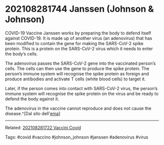 # 202108281744 Janssen (Johnson & Johnson)

COVID-19 Vaccine Janssen works by preparing the body to defend itself against COVID-19. It is made up of another virus (an adenovirus) that has been modified to contain the gene for making the SARS-CoV-2 spike protein. This is a protein on the SARS-CoV-2 virus which it needs to enter the body’s cells.

The adenovirus passes the SARS-CoV-2 gene into the vaccinated person’s cells. The cells can then use the gene to produce the spike protein. The person’s immune system will recognise the spike protein as foreign and produce antibodies and activate T cells (white blood cells) to target it.

Later, if the person comes into contact with SARS-CoV-2 virus, the person’s immune system will recognise the spike protein on the virus and be ready to defend the body against it.

The adenovirus in the vaccine cannot reproduce and does not cause the disease.^[Dal sito dell'[ema](https://www.ema.europa.eu/en/medicines/human/EPAR/covid-19-vaccine-janssen#:~:text=COVID-19%20Vaccine%20Janssen%20works,does%20not%20cause%20the%20disease.)]

---

Related:
[202108281722 Vaccini Covid](202108281722%20Vaccini%20Covid.md)

Tags:
#covid #vaccino #johnson_johnson #janssen #adenovirus #virus 
